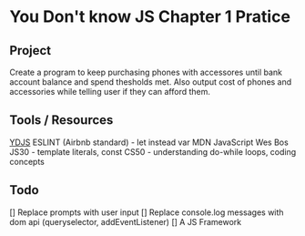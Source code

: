 # You Don't know JS Chapter 1 Pratice

## Project

Create a program to keep purchasing phones with accessores until bank account
balance and spend thesholds met. Also output cost of phones and accessories
while telling user if they can afford them.

## Tools / Resources

[YDJS](https://github.com/getify/You-Dont-Know-JS/blob/master/up%20%26%20going/ch1.md#practice)
ESLINT (Airbnb standard) - let instead var
MDN JavaScript
Wes Bos JS30 - template literals, const
CS50 - understanding do-while loops, coding concepts

## Todo

[] Replace prompts with user input
[] Replace console.log messages with dom api (queryselector, addEventListener)
[] A JS Framework
